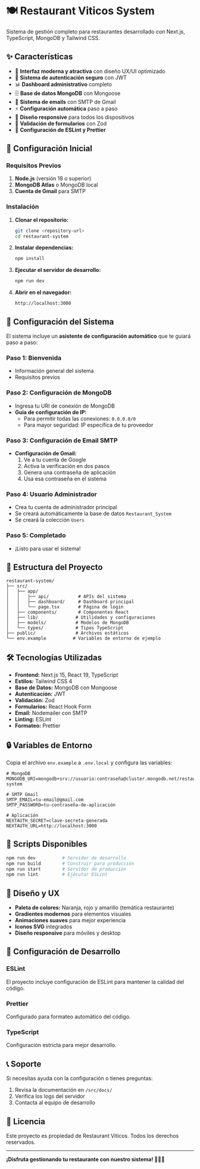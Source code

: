 # 🍽️ Restaurant Viticos System

Sistema de gestión completo para restaurantes desarrollado con Next.js, TypeScript, MongoDB y Tailwind CSS.

## ✨ Características

- 🎨 **Interfaz moderna y atractiva** con diseño UX/UI optimizado
- 🔐 **Sistema de autenticación seguro** con JWT
- 📊 **Dashboard administrativo** completo
- 🗄️ **Base de datos MongoDB** con Mongoose
- 📧 **Sistema de emails** con SMTP de Gmail
- ⚡ **Configuración automática** paso a paso
- 📱 **Diseño responsive** para todos los dispositivos
- 🎯 **Validación de formularios** con Zod
- 🔧 **Configuración de ESLint y Prettier**

## 🚀 Configuración Inicial

### Requisitos Previos

1. **Node.js** (versión 18 o superior)
2. **MongoDB Atlas** o MongoDB local
3. **Cuenta de Gmail** para SMTP

### Instalación

1. **Clonar el repositorio:**
   ```bash
   git clone <repository-url>
   cd restaurant-system
   ```

2. **Instalar dependencias:**
   ```bash
   npm install
   ```

3. **Ejecutar el servidor de desarrollo:**
   ```bash
   npm run dev
   ```

4. **Abrir en el navegador:**
   ```
   http://localhost:3000
   ```

## 🔧 Configuración del Sistema

El sistema incluye un **asistente de configuración automático** que te guiará paso a paso:

### Paso 1: Bienvenida
- Información general del sistema
- Requisitos previos

### Paso 2: Configuración de MongoDB
- Ingresa tu URI de conexión de MongoDB
- **Guía de configuración de IP:**
  - Para permitir todas las conexiones: `0.0.0.0/0`
  - Para mayor seguridad: IP específica de tu proveedor

### Paso 3: Configuración de Email SMTP
- **Configuración de Gmail:**
  1. Ve a tu cuenta de Google
  2. Activa la verificación en dos pasos
  3. Genera una contraseña de aplicación
  4. Usa esa contraseña en el sistema

### Paso 4: Usuario Administrador
- Crea tu cuenta de administrador principal
- Se creará automáticamente la base de datos `Restaurant_System`
- Se creará la colección `Users`

### Paso 5: Completado
- ¡Listo para usar el sistema!

## 📁 Estructura del Proyecto

```
restaurant-system/
├── src/
│   ├── app/
│   │   ├── api/           # APIs del sistema
│   │   ├── dashboard/     # Dashboard principal
│   │   └── page.tsx       # Página de login
│   ├── components/        # Componentes React
│   ├── lib/              # Utilidades y configuraciones
│   ├── models/           # Modelos de MongoDB
│   └── types/            # Tipos TypeScript
├── public/               # Archivos estáticos
└── env.example          # Variables de entorno de ejemplo
```

## 🛠️ Tecnologías Utilizadas

- **Frontend:** Next.js 15, React 19, TypeScript
- **Estilos:** Tailwind CSS 4
- **Base de Datos:** MongoDB con Mongoose
- **Autenticación:** JWT
- **Validación:** Zod
- **Formularios:** React Hook Form
- **Email:** Nodemailer con SMTP
- **Linting:** ESLint
- **Formateo:** Prettier

## 🔒 Variables de Entorno

Copia el archivo `env.example` a `.env.local` y configura las variables:

```env
# MongoDB
MONGODB_URI=mongodb+srv://usuario:contraseña@cluster.mongodb.net/restaurant-system

# SMTP Gmail
SMTP_EMAIL=tu-email@gmail.com
SMTP_PASSWORD=tu-contraseña-de-aplicación

# Aplicación
NEXTAUTH_SECRET=clave-secreta-generada
NEXTAUTH_URL=http://localhost:3000
```

## 📝 Scripts Disponibles

```bash
npm run dev          # Servidor de desarrollo
npm run build        # Construir para producción
npm run start        # Servidor de producción
npm run lint         # Ejecutar ESLint
```

## 🎨 Diseño y UX

- **Paleta de colores:** Naranja, rojo y amarillo (temática restaurante)
- **Gradientes modernos** para elementos visuales
- **Animaciones suaves** para mejor experiencia
- **Iconos SVG** integrados
- **Diseño responsive** para móviles y desktop

## 🔧 Configuración de Desarrollo

### ESLint
El proyecto incluye configuración de ESLint para mantener la calidad del código.

### Prettier
Configurado para formateo automático del código.

### TypeScript
Configuración estricta para mejor desarrollo.

## 📞 Soporte

Si necesitas ayuda con la configuración o tienes preguntas:

1. Revisa la documentación en `/src/docs/`
2. Verifica los logs del servidor
3. Contacta al equipo de desarrollo

## 📄 Licencia

Este proyecto es propiedad de Restaurant Viticos. Todos los derechos reservados.

---

**¡Disfruta gestionando tu restaurante con nuestro sistema! 🍕🍔🍜**
